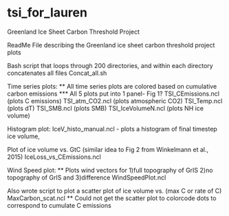 # tsi_for_lauren
Greenland Ice Sheet Carbon Threshold Project

ReadMe File describing the Greenland ice sheet carbon threshold project plots

Bash script that loops through 200 directories, and within each directory concatenates all files
Concat_all.sh

Time series plots:
** All time series plots are colored based on cumulative carbon emissions
*** All 5 plots put into 1 panel- Fig 1?
TSI_CEmissions.ncl (plots C emissions)
TSI_atm_CO2.ncl (plots atmospheric CO2)
TSI_Temp.ncl (plots dT)
TSI_SMB.ncl (plots SMB)
TSI_IceVolumeN.ncl (plots NH ice volume)

Histogram plot:
IceV_histo_manual.ncl - plots a histogram of final timestep ice volume,

Plot of ice volume vs. GtC (similar idea to Fig 2 from Winkelmann et al., 2015)
IceLoss_vs_CEmissions.ncl

Wind Speed plot:
** Plots wind vectors for 1)full topography of GrIS 2)no topography of GrIS and 3)difference
WindSpeedPlot.ncl

Also wrote script to plot a scatter plot of ice volume vs. (max C or rate of C)
MaxCarbon_scat.ncl
** Could not get the scatter plot to colorcode dots to correspond to cumulate C emissions
